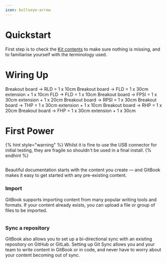 ```yaml
---
icon: bullseye-arrow
---
```


# Quickstart

First step is to check the [Kit contents](kit_contents.md) to make sure nothing is missing, and to familiarise yourself with the terminology used.

# Wiring Up

Breakout board -> RLD = 1 x 10cm
Breakout board -> FLD = 1 x 30cm extension + 1 x 10cm
FLD -> FLD = 1 x 10cm
Breakout board -> FPSI = 1 x 30cm extension + 1 x 20cm
Breakout board -> RPSI = 1 x 30cm
Breakout board -> THP = 1 x 30cm extension + 1 x 10cm
Breakout board -> RHP = 1 x 20cm
Breakout board -> FHP = 1 x 30cm extension + 1 x 30cm

# First Power

{% hint style="warning" %}
Whilst it is fine to use the USB connector for initial testing, they are fragile so shouldn't be used in a final install.
{% endhint %}


<figure><img src="https://gitbookio.github.io/onboarding-template-images/quickstart-hero.png" alt=""><figcaption></figcaption></figure>

Beautiful documentation starts with the content you create — and GitBook makes it easy to get started with any pre-existing content.



### Import

GitBook supports importing content from many popular writing tools and formats. If your content already exists, you can upload a file or group of files to be imported.

<div data-full-width="false"><figure><img src="https://gitbookio.github.io/onboarding-template-images/quickstart-import.png" alt=""><figcaption></figcaption></figure></div>

### Sync a repository

GitBook also allows you to set up a bi-directional sync with an existing repository on GitHub or GitLab. Setting up Git Sync allows you and your team to write content in GitBook or in code, and never have to worry about your content becoming out of sync.
